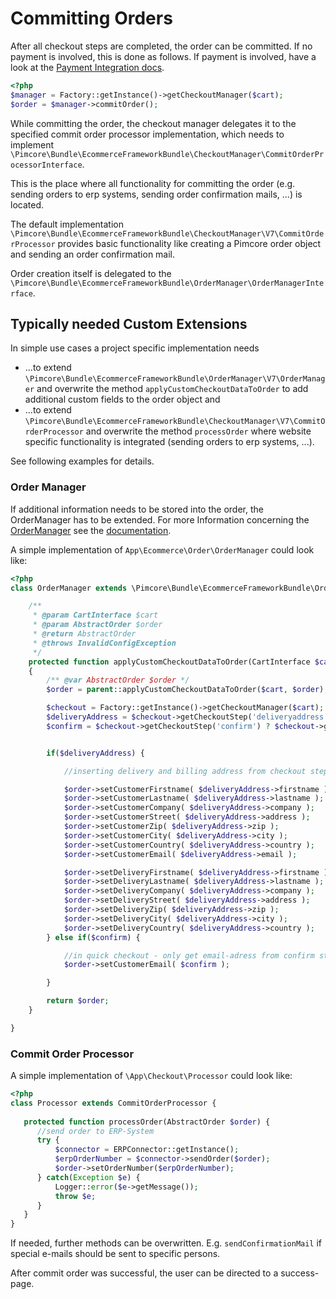# Committing Orders

After all checkout steps are completed, the order can be committed. If no payment is involved, this is done as follows.
If payment is involved, have a look at the [Payment Integration docs](./07_Integrating_Payment.md).

```php
<?php
$manager = Factory::getInstance()->getCheckoutManager($cart);
$order = $manager->commitOrder();
```

While committing the order, the checkout manager delegates it to the specified commit order processor implementation, 
which needs to implement `\Pimcore\Bundle\EcommerceFrameworkBundle\CheckoutManager\CommitOrderProcessorInterface`.
 
This is the place where all functionality for committing the order (e.g. sending orders to erp systems, sending order 
confirmation mails, ...) is located. 

The default implementation `\Pimcore\Bundle\EcommerceFrameworkBundle\CheckoutManager\V7\CommitOrderProcessor` provides 
basic functionality like creating a Pimcore order object and sending an order confirmation mail.

Order creation itself is delegated to the `\Pimcore\Bundle\EcommerceFrameworkBundle\OrderManager\OrderManagerInterface`.
 
 
## Typically needed Custom Extensions

In simple use cases a project specific implementation needs 

* ...to extend `\Pimcore\Bundle\EcommerceFrameworkBundle\OrderManager\V7\OrderManager` and overwrite the method `applyCustomCheckoutDataToOrder` 
  to add additional custom fields to the order object and 
* ...to extend `\Pimcore\Bundle\EcommerceFrameworkBundle\CheckoutManager\V7\CommitOrderProcessor` and overwrite the method 
  `processOrder` where website specific functionality is integrated (sending orders to erp systems, ...).

See following examples for details. 
 
### Order Manager
If additional information needs to be stored into the order, the OrderManager has to be extended. For more Information
concerning the [OrderManager](../17_Order_Manager/README.md) see the [documentation](../17_Order_Manager/README.md). 
 
A simple implementation of `App\Ecommerce\Order\OrderManager` could look like:

```php
<?php
class OrderManager extends \Pimcore\Bundle\EcommerceFrameworkBundle\OrderManager\V7\OrderManager {

    /**
     * @param CartInterface $cart
     * @param AbstractOrder $order
     * @return AbstractOrder
     * @throws InvalidConfigException
     */
    protected function applyCustomCheckoutDataToOrder(CartInterface $cart, AbstractOrder $order)
    {
        /** @var AbstractOrder $order */
        $order = parent::applyCustomCheckoutDataToOrder($cart, $order);

        $checkout = Factory::getInstance()->getCheckoutManager($cart);
        $deliveryAddress = $checkout->getCheckoutStep('deliveryaddress') ? $checkout->getCheckoutStep('deliveryaddress')->getData() : null;
        $confirm = $checkout->getCheckoutStep('confirm') ? $checkout->getCheckoutStep('confirm')->getData() : null;


        if($deliveryAddress) {

            //inserting delivery and billing address from checkout step delivery

            $order->setCustomerFirstname( $deliveryAddress->firstname );
            $order->setCustomerLastname( $deliveryAddress->lastname );
            $order->setCustomerCompany( $deliveryAddress->company );
            $order->setCustomerStreet( $deliveryAddress->address );
            $order->setCustomerZip( $deliveryAddress->zip );
            $order->setCustomerCity( $deliveryAddress->city );
            $order->setCustomerCountry( $deliveryAddress->country );
            $order->setCustomerEmail( $deliveryAddress->email );

            $order->setDeliveryFirstname( $deliveryAddress->firstname );
            $order->setDeliveryLastname( $deliveryAddress->lastname );
            $order->setDeliveryCompany( $deliveryAddress->company );
            $order->setDeliveryStreet( $deliveryAddress->address );
            $order->setDeliveryZip( $deliveryAddress->zip );
            $order->setDeliveryCity( $deliveryAddress->city );
            $order->setDeliveryCountry( $deliveryAddress->country );
        } else if($confirm) {

            //in quick checkout - only get email-adress from confirm step
            $order->setCustomerEmail( $confirm );

        }

        return $order;
    }

}
```

### Commit Order Processor
A simple implementation of `\App\Checkout\Processor` could look like: 

```php
<?php
class Processor extends CommitOrderProcessor {
 
   protected function processOrder(AbstractOrder $order) {
      //send order to ERP-System
      try {
          $connector = ERPConnector::getInstance();
          $erpOrderNumber = $connector->sendOrder($order);
          $order->setOrderNumber($erpOrderNumber);
      } catch(Exception $e) {
          Logger::error($e->getMessage()); 
          throw $e;
      }
   }
}
```
 
If needed, further methods can be overwritten. E.g. `sendConfirmationMail` if special e-mails should be sent to 
specific persons.

After commit order was successful, the user can be directed to a success-page. 

